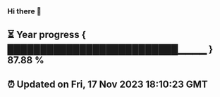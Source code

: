 ### Hi there 👋
⏳ Year progress { ██████████████████████████▁▁▁▁ } 87.88 %
---
⏰ Updated on Fri, 17 Nov 2023 18:10:23 GMT
---
